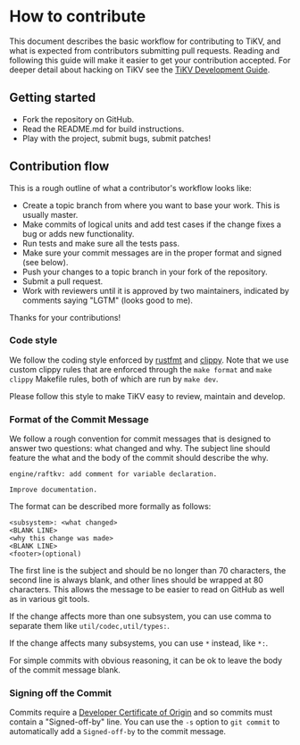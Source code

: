 # How to contribute

This document describes the basic workflow for contributing to TiKV, and what is
expected from contributors submitting pull requests. Reading and following this
guide will make it easier to get your contribution accepted. For deeper detail
about hacking on TiKV see the [TiKV Development Guide][dev-guide].

[dev-guide]: docs/development.md

## Getting started

- Fork the repository on GitHub.
- Read the README.md for build instructions.
- Play with the project, submit bugs, submit patches!

## Contribution flow

This is a rough outline of what a contributor's workflow looks like:

- Create a topic branch from where you want to base your work. This is usually master.
- Make commits of logical units and add test cases if the change fixes a bug or adds new functionality.
- Run tests and make sure all the tests pass.
- Make sure your commit messages are in the proper format and signed (see below).
- Push your changes to a topic branch in your fork of the repository.
- Submit a pull request.
- Work with reviewers until it is approved by two maintainers, indicated by comments saying "LGTM" (looks good to me).

Thanks for your contributions!

### Code style

We follow the coding style enforced by [rustfmt](https://github.com/rust-lang/rustfmt) and [clippy](https://github.com/rust-lang/rust-clippy). Note that we use custom clippy rules that are enforced through the `make format` and `make clippy` Makefile rules, both of which are run by `make dev`.

Please follow this style to make TiKV easy to review, maintain and develop.

### Format of the Commit Message

We follow a rough convention for commit messages that is designed to answer two
questions: what changed and why. The subject line should feature the what and
the body of the commit should describe the why.

```
engine/raftkv: add comment for variable declaration.

Improve documentation.
```

The format can be described more formally as follows:

```
<subsystem>: <what changed>
<BLANK LINE>
<why this change was made>
<BLANK LINE>
<footer>(optional)
```

The first line is the subject and should be no longer than 70 characters, the
second line is always blank, and other lines should be wrapped at 80 characters.
This allows the message to be easier to read on GitHub as well as in various
git tools.

If the change affects more than one subsystem, you can use comma to separate them like `util/codec,util/types:`.

If the change affects many subsystems, you can use ```*``` instead, like ```*:```.

For simple commits with obvious reasoning, it can be ok to leave the body of the commit message blank.

### Signing off the Commit

Commits require a [Developer Certificate of Origin](https://developercertificate.org/) and so commits must contain a "Signed-off-by" line. You can use the `-s` option to `git commit` to automatically add a `Signed-off-by` to the commit message.
